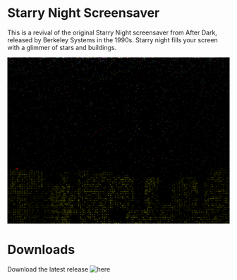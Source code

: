 # Starry Night Screensaver
This is a revival of the original Starry Night screensaver from After Dark, released by Berkeley Systems in the 1990s. Starry night fills your screen with a glimmer of stars and buildings.

![Screenshot](screenshot.gif?raw=true "Screenshot")

# Downloads
Download the latest release ![here](starryn.scr)
